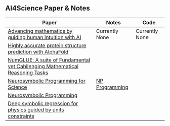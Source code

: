 AI4Science Paper & Notes
----
|Paper|Notes|Code|
|--------|-------|-------|
|[Advancing mathematics by guiding human intuition with AI](https://www.deepmind.com/publicationsadvancing-mathematics-by-guiding-human-intuition-with-ai)|Currently None|Currently None|
|[Highly accurate protein structure prediction with AlphaFold](https://www.nature.com/articles/s41586-021-03819-2)|||
|[NumGLUE: A suite of Fundamental yet Cahllenging Mathematical Reasoning Tasks](https://arxiv.org/abs/2204.05660)|||
|[Neurosymbolic Programming for Science](https://arxiv.org/abs/2210.05050)|[NP Programming](./notes/NeurosymbolicProgramming4Science.md)||
|[Neurosymbolic Programming](https://www.cs.utexas.edu/~swarat/pubs/PGL-049-Plain.pdf)|||
|[Deep symbolic regression for physics guided by units constraints](https://arxiv.org/pdf/2303.03192.pdf)|||
